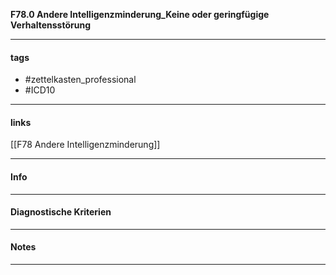 __F78.0 Andere Intelligenzminderung_Keine oder geringfügige Verhaltensstörung__

___________________________________________
#### tags

- #zettelkasten_professional
- #ICD10 
___________________________________________
#### links

[[F78 Andere Intelligenzminderung]]

___________________________________________
#### Info

___________________________________________
#### Diagnostische Kriterien

___________________________________________
#### Notes

___________________________________________

